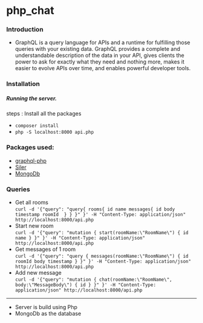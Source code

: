 # php_chat

### Introduction
- GraphQL is a query language for APIs and a runtime for fulfilling those queries with your existing data. 
GraphQL provides a complete and understandable description of the data in your API, gives clients the power 
to ask for exactly what they need and nothing more, makes it easier to evolve APIs over time, and enables 
powerful developer tools.

### Installation

##### Running the server.
steps : Install all the packages
 - ```composer install```
 - ```php -S localhost:8000 api.php```   

### Packages used:
-  [graphql-php](https://github.com/webonyx/graphql-php)
-  [Siler](https://siler.leocavalcante.dev/graphql/)
-  [MongoDb](https://www.mongodb.com/)   

### Queries
- Get all rooms  
 ```curl -d '{"query": "query{ rooms{ id name messages{ id body timestamp roomId  } } }" }' -H "Content-Type: application/json" http://localhost:8000/api.php```
- Start new room  
 ```curl -d '{"query": "mutation { start(roomName:\"RoomName\") { id name } }" }' -H "Content-Type: application/json" http://localhost:8000/api.php```
- Get messages of 1 room  
 ```curl -d '{"query": "query { messages(roomName:\"RoomName\") { id roomId body timestamp } }" }' -H "Content-Type: application/json" http://localhost:8000/api.php```
- Add new message  
 ```curl -d '{"query": "mutation { chat(roomName:\"RoomName\", body:\"MessageBody\") { id } }" }' -H "Content-Type: application/json" http://localhost:8000/api.php```

***

- Server is build using Php
- MongoDb as the database